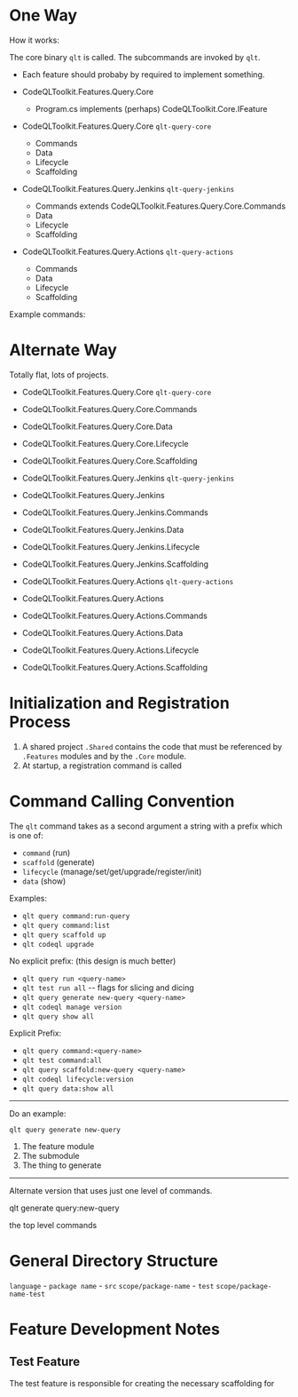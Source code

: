 # One Way 

How it works:

The core binary `qlt` is called. The subcommands are invoked by `qlt`. 

- Each feature should probaby by required to implement something. 
- CodeQLToolkit.Features.Query.Core 
	- Program.cs implements (perhaps) CodeQLToolkit.Core.IFeature

- CodeQLToolkit.Features.Query.Core `qlt-query-core`
	- Commands
	- Data
	- Lifecycle
	- Scaffolding

- CodeQLToolkit.Features.Query.Jenkins `qlt-query-jenkins`
	- Commands extends CodeQLToolkit.Features.Query.Core.Commands
	- Data
	- Lifecycle
	- Scaffolding

- CodeQLToolkit.Features.Query.Actions `qlt-query-actions` 
	- Commands
	- Data
	- Lifecycle
	- Scaffolding

Example commands:

# Alternate Way

Totally flat, lots of projects.

- CodeQLToolkit.Features.Query.Core  `qlt-query-core`
- CodeQLToolkit.Features.Query.Core.Commands
- CodeQLToolkit.Features.Query.Core.Data
- CodeQLToolkit.Features.Query.Core.Lifecycle
- CodeQLToolkit.Features.Query.Core.Scaffolding


- CodeQLToolkit.Features.Query.Jenkins `qlt-query-jenkins`
- CodeQLToolkit.Features.Query.Jenkins 
- CodeQLToolkit.Features.Query.Jenkins.Commands
- CodeQLToolkit.Features.Query.Jenkins.Data
- CodeQLToolkit.Features.Query.Jenkins.Lifecycle
- CodeQLToolkit.Features.Query.Jenkins.Scaffolding

- CodeQLToolkit.Features.Query.Actions `qlt-query-actions` 
- CodeQLToolkit.Features.Query.Actions 
- CodeQLToolkit.Features.Query.Actions.Commands
- CodeQLToolkit.Features.Query.Actions.Data
- CodeQLToolkit.Features.Query.Actions.Lifecycle
- CodeQLToolkit.Features.Query.Actions.Scaffolding


# Initialization and Registration Process 

1. A shared project `.Shared` contains the code that must be referenced 
by `.Features` modules and by the `.Core` module. 
2. At startup, a registration command is called 


# Command Calling Convention 

The `qlt` command takes as a second argument a string with a prefix which is one of:
- `command` (run)
- `scaffold` (generate)
- `lifecycle` (manage/set/get/upgrade/register/init)
- `data` (show)

Examples:

- `qlt query command:run-query`
- `qlt query command:list`
- `qlt query scaffold up` 
- `qlt codeql upgrade`

No explicit prefix: (this design is much better)
- `qlt query run <query-name>`
- `qlt test run all` -- flags for slicing and dicing 
- `qlt query generate new-query <query-name>`
- `qlt codeql manage version `
- `qlt query show all`

Explicit Prefix:
- `qlt query command:<query-name>`
- `qlt test command:all` 
- `qlt query scaffold:new-query <query-name>`
- `qlt codeql lifecycle:version `
- `qlt query data:show all`
------------

Do an example:

`qlt query generate new-query`

1. The feature module
2. The submodule 
3. The thing to generate 

-----

Alternate version that uses just one level of commands.

qlt generate query:new-query

the top level commands 


# General Directory Structure


`language`
	- `package name`
		- `src` `scope/package-name`
		- `test` `scope/package-name-test`


# Feature Development Notes

## Test Feature

The test feature is responsible for creating the necessary scaffolding for 
